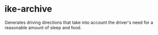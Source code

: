 ike-archive
===========

Generates driving directions that take into account the driver's need for a reasonable amount of sleep and food.